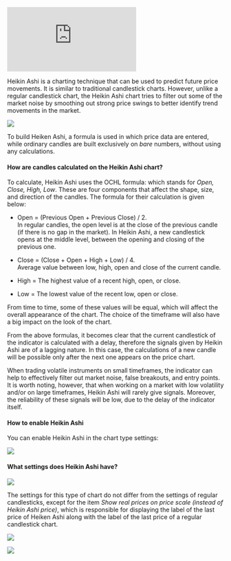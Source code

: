 <iframe src="https://www.youtube.com/embed/Sajs1C3dufE??si=j1Jbl-ZXsfxsrKtE&amp;wmode=opaque" frameborder="0" allowfullscreen=""></iframe>

Heikin Ashi is a charting technique that can be used to predict future price movements. It is similar to traditional candlestick charts. However, unlike a regular candlestick chart, the Heikin Ashi chart tries to filter out some of the market noise by smoothing out strong price swings to better identify trend movements in the market.

![](https://s3.amazonaws.com/cdn.freshdesk.com/data/helpdesk/attachments/production/43205601916/original/B9jZBryG9WRSpoRbtunPDwuRHlcI7AN0xg.png?1615989133)

To build Heiken Ashi, a formula is used in which price data are entered, while ordinary candles are built exclusively on _bare_ numbers, without using any calculations.

#### How are candles calculated on the Heikin Ashi chart?

To calculate, Heikin Ashi uses the OCHL formula: which stands for _Open, Close, High, Low_. These are four components that affect the shape, size, and direction of the candles. The formula for their calculation is given below:

-   Open = (Previous Open + Previous Close) / 2.  
    In regular candles, the open level is at the close of the previous candle (if there is no gap in the market). In Heikin Ashi, a new candlestick opens at the middle level, between the opening and closing of the previous one.

-   Close = (Close + Open + High + Low) / 4.  
    Average value between low, high, open and close of the current candle.

-   High = The highest value of a recent high, open, or close.
-   Low = The lowest value of the recent low, open or close.

From time to time, some of these values will be equal, which will affect the overall appearance of the chart. The choice of the timeframe will also have a big impact on the look of the chart.

From the above formulas, it becomes clear that the current candlestick of the indicator is calculated with a delay, therefore the signals given by Heikin Ashi are of a lagging nature. In this case, the calculations of a new candle will be possible only after the next one appears on the price chart.

When trading volatile instruments on small timeframes, the indicator can help to effectively filter out market noise, false breakouts, and entry points. It is worth noting, however, that when working on a market with low volatility and/or on large timeframes, Heikin Ashi will rarely give signals. Moreover, the reliability of these signals will be low, due to the delay of the indicator itself.

#### How to enable Heikin Ashi

You can enable Heikin Ashi in the chart type settings:

![](https://s3.amazonaws.com/cdn.freshdesk.com/data/helpdesk/attachments/production/43205575715/original/Qxhk3_BeiOMJSnSZzT6ZUeCpFeWLhL26hg.png?1615985035)

#### What settings does Heikin Ashi have?

![](https://s3.amazonaws.com/cdn.freshdesk.com/data/helpdesk/attachments/production/43205536715/original/n-ekSjEkPowRWh-Hvy2M5MMfTLiy8wpjJQ.png?1615978012)

The settings for this type of chart do not differ from the settings of regular candlesticks, except for the item _Show real prices on price scale (instead of Heikin Ashi price)_, which is responsible for displaying the label of the last price of Heiken Ashi along with the label of the last price of a regular candlestick chart.

![](https://s3.amazonaws.com/cdn.freshdesk.com/data/helpdesk/attachments/production/43205538267/original/IsEM3QG2CBh_BmB6yvONQnWK034_iVROKQ.png?1615978330)

![](https://s3.amazonaws.com/cdn.freshdesk.com/data/helpdesk/attachments/production/43205536986/original/8kvp9txi76l3r7kizga_LzPZLuPukSgZog.png?1615978057)